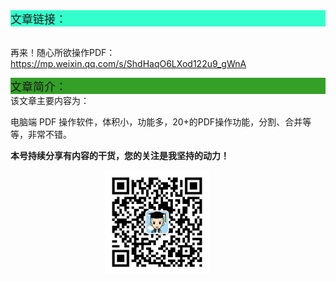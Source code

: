 <div style="background-color:#33ffcc;font-size:18px">文章链接：</div>

<br/>再来！随心所欲操作PDF：<a href="https://mp.weixin.qq.com/s/ShdHaqO6LXod122u9_gWnA" target="_blank" >https://mp.weixin.qq.com/s/ShdHaqO6LXod122u9_gWnA</a>



<div style="background-color:RGB(52,160,40);font-size:18px">文章简介：</div>
该文章主要内容为：

电脑端 PDF 操作软件，体积小，功能多，20+的PDF操作功能，分割、合并等等，非常不错。

**本号持续分享有内容的干货，您的关注是我坚持的动力！**

<img src="./_assets/clip_image002.jpg" style="width:33%;margin-left:30%" />